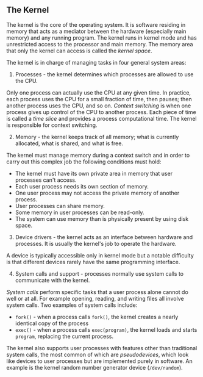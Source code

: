 ## The Kernel

The kernel is the core of the operating system. It is software residing in
memory that acts as a mediator between the hardware (especially main memory)
and any running program. The kernel runs in kernel mode and has unrestricted
access to the processor and main memory. The memory area that only the kernel
can access is called the _kernel space_.

The kernel is in charge of managing tasks in four general system areas:

1. Processes - the kernel determines which processes are allowed to use the CPU.

Only one process can actually use the CPU at any given time. In practice, each
process uses the CPU for a small fraction of time, then pauses; then another
process uses the CPU, and so on. _Context switching_ is when one process gives
up control of the CPU to another process. Each piece of time is called a _time
slice_ and provides a process computational time. The kernel is responsible for
context switching.

2. Memory - the kernel keeps track of all memory; what is currently allocated,
   what is shared, and what is free.

The kernel must manage memory during a context switch and in order to carry out
this complex job the following conditions must hold:

* The kernel must have its own private area in memory that user processes can't
  access.
* Each user process needs its own section of memory.
* One user process may not access the private memory of another process.
* User processes can share memory.
* Some memory in user processes can be read-only.
* The system can use memory than is physically present by using disk space.

3. Device drivers - the kernel acts as an interface between hardware and
   processes. It is usually the kernel's job to operate the hardware.

A device is typically accessible only in kernel mode but a notable difficulty
is that different devices rarely have the same programming interface.

4. System calls and support - processes normally use system calls to
   communicate with the kernel.

_System calls_ perform specific tasks that a user process alone cannot do well
or at all. For example opening, reading, and writing files all involve system
calls. Two examples of system calls include:

* `fork()` - when a process calls `fork()`, the kernel creates a nearly
  identical copy of the process
* `exec()` - when a process calls `exec(program)`, the kernel loads and starts
  `program`, replacing the current process.

The kernel also supports user processes with features other than traditional
system calls, the most common of which are _pseudodevices_, which look like
devices to user processes but are implemented purely in software. An example is
the kernel random number generator device (`/dev/random`).

